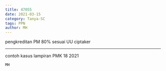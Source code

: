 ```yaml
---
title: 47055
date: 2021-03-15
category: Tanya-SC
tags: PPN
author: MH
---
```


pengkreditan PM 80% sesuai UU ciptaker

---

contoh kasus lampiran PMK 18 2021

`MH`
